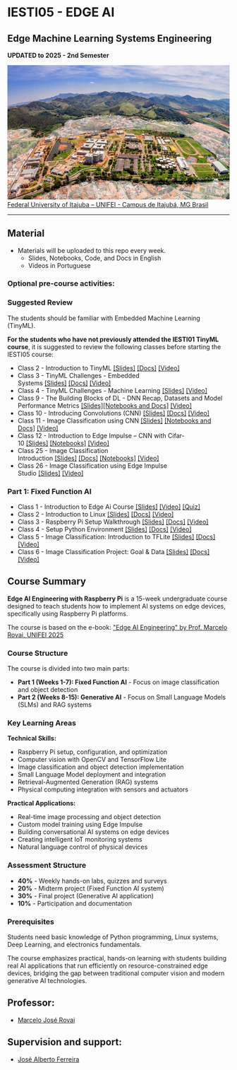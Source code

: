 # IESTI05 - EDGE AI
## Edge Machine Learning Systems Engineering
**UPDATED to 2025 - 2nd Semester**

<img src='UNIFEI.jpg'/>
<figcaption><a href='https://unifei.edu.br/iesti/'>Federal University of Itajuba – UNIFEI - Campus de Itajubá, MG Brasil</a></figcaption>
<hr>

## Material 
- Materials will be uploaded to this repo every week.
  - Slides, Notebooks, Code, and Docs in English 
  - Videos in Portuguese

### Optional pre-course activities:
<h3>Suggested Review</h3>
<p>The students should be familiar with Embedded Machine Learning (TinyML).</p>
<p><strong>For the students who have not previously attended the IESTI01 TinyML
    course</strong>, it is suggested to review the following classes before
  starting the IESTI05 course:</p>
<ul>
  <li>Class 2 - Introduction to TinyML <a
      href="https://github.com/Mjrovai/UNIFEI-IESTI01-TinyML/blob/main/00_Curse_Folder/1_Fundamentals/Class_02/IESTI01_TinyML_class_2.pdf">[Slides]</a> <a
      href="https://github.com/Mjrovai/UNIFEI-IESTI01-TinyML/blob/main/00_Curse_Folder/1_Fundamentals/Class_02/docs">[Docs]</a> <a
      href="https://youtu.be/ozeL9a8xNXk" rel="nofollow">[Video]</a></li>
  <li>Class 3 - TinyML Challenges - Embedded Systems <a
      href="https://github.com/Mjrovai/UNIFEI-IESTI01-TinyML/blob/main/00_Curse_Folder/1_Fundamentals/Class_03/IESTI01_TinyML_class_3.pdf">[Slides]</a> <a
      href="https://github.com/Mjrovai/UNIFEI-IESTI01-TinyML/blob/main/00_Curse_Folder/1_Fundamentals/Class_03/docs">[Docs]</a> <a
      href="https://youtu.be/jumIhJMitSM" rel="nofollow">[Video]</a></li>
  <li>Class 4 - TinyML Challenges - Machine Learning <a
      href="https://github.com/Mjrovai/UNIFEI-IESTI01-TinyML/blob/main/00_Curse_Folder/1_Fundamentals/Class_04/IESTI01_TinyML_class_4.pdf">[Slides]</a> <a
      href="https://youtu.be/N1OWXpL4jMM" rel="nofollow">[Video]</a></li>
  <li>Class 9 - The Building Blocks of DL - DNN Recap, Datasets and Model
    Performance Metrics <a
      href="https://github.com/Mjrovai/UNIFEI-IESTI01-TinyML/blob/main/00_Curse_Folder/1_Fundamentals/Class_09/IESTI01_TinyML_class_9.pdf">[Slides]</a><a
      href="https://github.com/Mjrovai/UNIFEI-IESTI01-TinyML/blob/main/00_Curse_Folder/1_Fundamentals/Class_09">[Notebooks
      and Docs]</a> <a href="https://youtu.be/bQjIZc9iWhw"
      rel="nofollow">[Video]</a></li>
  <li>Class 10 - Introducing Convolutions (CNN) <a
      href="https://github.com/Mjrovai/UNIFEI-IESTI01-TinyML/blob/main/00_Curse_Folder/1_Fundamentals/Class_10/IESTI01_TinyML_class_10.pdf">[Slides]</a> <a
      href="https://github.com/Mjrovai/UNIFEI-IESTI01-TinyML/blob/main/00_Curse_Folder/1_Fundamentals/Class_10">[Docs]</a> <a
      href="https://youtu.be/swAs2-RuTpQ" rel="nofollow">[Video]</a></li>
  <li>Class 11 - Image Classification using CNN <a
      href="https://github.com/Mjrovai/UNIFEI-IESTI01-TinyML/blob/main/00_Curse_Folder/1_Fundamentals/Class_11/IESTI01_TinyML_class_11.pdf">[Slides]</a> <a
      href="https://github.com/Mjrovai/UNIFEI-IESTI01-TinyML/blob/main/00_Curse_Folder/1_Fundamentals/Class_11">[Notebooks
      and Docs]</a> <a href="https://youtu.be/GYGlD9mj7oo"
      rel="nofollow">[Video]</a></li>
  <li>Class 12 - Introduction to Edge Impulse – CNN with Cifar-10 <a
      href="https://github.com/Mjrovai/UNIFEI-IESTI01-TinyML/blob/main/00_Curse_Folder/1_Fundamentals/Class_12/IESTI01_TinyML_class_12.pdf">[Slides]</a> <a
      href="https://github.com/Mjrovai/UNIFEI-IESTI01-TinyML/blob/main/00_Curse_Folder/1_Fundamentals/Class_12">[Notebooks]</a> <a
      href="https://youtu.be/f0o8vkudAkc" rel="nofollow">[Video]</a></li>
  <li>Class 25 - Image Classification Introduction <a
      href="https://github.com/Mjrovai/UNIFEI-IESTI01-TinyML/blob/main/00_Curse_Folder/2_Applications_Deploy/Class_25/IESTI01_TinyML_class_25.pdf">[Slides]</a> <a
      href="https://github.com/Mjrovai/UNIFEI-IESTI01-TinyML/blob/main/00_Curse_Folder/2_Applications_Deploy/Class_25/docs">[Docs]</a> <a
      href="https://github.com/Mjrovai/UNIFEI-IESTI01-TinyML/blob/main/00_Curse_Folder/2_Applications_Deploy/Class_25">[Notebooks]</a> <a
      href="https://youtu.be/A6wdJzEXNzM" rel="nofollow">[Video]</a></li>
  <li>Class 26 - Image Classification using Edge Impulse Studio <a
      href="https://github.com/Mjrovai/UNIFEI-IESTI01-TinyML/blob/main/00_Curse_Folder/2_Applications_Deploy/Class_26/IESTI01_TinyML_class_26.pdf">[Slides]</a> <a
      href="https://youtu.be/x439ha4gg2g" rel="nofollow">[Video]</a></li>
</ul>

### Part 1: Fixed Function AI  
+ Class 1 - Introduction to Edge Ai Course [[Slides]](00_Curso_Folder/1-Fixed_Function_AI/Class_01/1-Introduction_to_Edge_MLSys_Eng.pdf) [[Video]](https://youtu.be/HOwoKR1cu3I) [[Quiz]](https://g.co/gemini/share/8722f12c1199)
+ Class 2 - Introduction to Linux [[Slides]](00_Curso_Folder/1-Fixed_Function_AI/Class_02/2-Introduction_Linux.pdf) [[Docs]](00_Curso_Folder/1-Fixed_Function_AI/Class_02/docs/) [[Video]](https://youtu.be/iiBGlsGSiwY)
+ Class 3 - Raspberry Pi Setup Walkthrough [[Slides]](00_Curso_Folder/1-Fixed_Function_AI/Class_03/3-Raspberry_Pi-Setup_Walkthrough.pdf) [[Docs]](00_Curso_Folder/1-Fixed_Function_AI/Class_03/docs/) [[Video]](https://youtu.be/uA69zZ67dgk)
+ Class 4 - Setup Python Environment [[Slides]](00_Curso_Folder/1-Fixed_Function_AI/Class_04/4-Setup_Python_env.pdf) [[Docs]](00_Curso_Folder/1-Fixed_Function_AI/Class_04/docs/) [[Video]](https://youtu.be/FYyjGTEflIo)
+ Class 5 - Image Classification: Introduction to TFLite [[Slides]](00_Curso_Folder/1-Fixed_Function_AI/Class_05/5-Image_Class_intro.pdf) [[Docs]](00_Curso_Folder/1-Fixed_Function_AI/Class_05/docs/) [[Video]](https://youtu.be/DtuTZlTi-tE)
+ Class 6 - Image Classification Project: Goal & Data [[Slides]](00_Curso_Folder/1-Fixed_Function_AI/Class_06/6-Image_Class_Project_Goal_data.pdf) [[Docs]](00_Curso_Folder/1-Fixed_Function_AI/Class_06/docs/) [[Video]](https://youtu.be/bWbOoLHU37A)

<h2>Course Summary</h2>
<p><strong>Edge AI Engineering with Raspberry Pi</strong> is a 15-week
  undergraduate course designed to teach students how to implement AI systems on
  edge devices, specifically using Raspberry Pi platforms.</p>
<p>The course is based on the e-book: <a
    href="https://mjrovai.github.io/EdgeML_Made_Ease_ebook/">"Edge AI
    Engineering" by Prof. Marcelo Rovai, UNIFEI 2025</a></p>
<h3><strong>Course Structure</strong></h3>
<p>The course is divided into two main parts:</p>
<ul>
  <li><strong>Part 1 (Weeks 1-7): Fixed Function AI</strong> - Focus on image
    classification and object detection</li>
  <li><strong>Part 2 (Weeks 8-15): Generative AI</strong> - Focus on Small
    Language Models (SLMs) and RAG systems</li>
</ul>
<p></p>
<h3><strong>Key Learning Areas</strong></h3>
<p><strong>Technical Skills:</strong></p>
<ul>
  <li>Raspberry Pi setup, configuration, and optimization</li>
  <li>Computer vision with OpenCV and TensorFlow Lite</li>
  <li>Image classification and object detection implementation</li>
  <li>Small Language Model deployment and integration</li>
  <li>Retrieval-Augmented Generation (RAG) systems</li>
  <li>Physical computing integration with sensors and actuators</li>
</ul>
<p></p>
<p><strong>Practical Applications:</strong></p>
<ul>
  <li>Real-time image processing and object detection</li>
  <li>Custom model training using Edge Impulse</li>
  <li>Building conversational AI systems on edge devices</li>
  <li>Creating intelligent IoT monitoring systems</li>
  <li>Natural language control of physical devices</li>
</ul>
<p></p>
<h3><strong>Assessment Structure</strong></h3>
<ul>
  <li><strong>40%</strong> - Weekly hands-on labs, quizzes and surveys</li>
  <li><strong>20%</strong> - Midterm project (Fixed Function AI system)</li>
  <li><strong>30%</strong> - Final project (Generative AI application)</li>
  <li><strong>10%</strong> - Participation and documentation</li>
</ul>
<p></p>
<h3><strong>Prerequisites</strong></h3>
<p>Students need basic knowledge of Python programming, Linux systems, Deep
  Learning, and electronics fundamentals.</p>
<p>The course emphasizes practical, hands-on learning with students building
  real AI applications that run efficiently on resource-constrained edge
  devices, bridging the gap between traditional computer vision and modern
  generative AI technologies.</p>

## Professor:
+ [Marcelo José Rovai](http://lattes.cnpq.br/4234592863079468)

## Supervision and support:
+ [José Alberto Ferreira](http://lattes.cnpq.br/8319509175327154)

